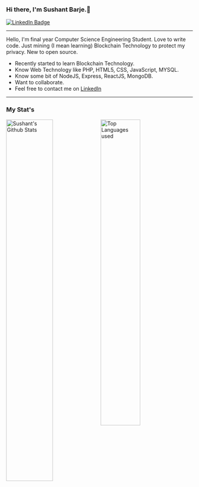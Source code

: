 ### Hi there, I'm Sushant Barje.👋
[![LinkedIn Badge](https://img.shields.io/badge/LinkedIn-Profile-informational?style=flat&logo=linkedin&logoColor=white&color=0D76A8)](https://www.linkedin.com/in/sushant-barje-322761168/)

<hr/>
<p>
  Hello, I'm final year Computer Science Engineering Student. Love to write code. Just mining (I mean learning) Blockchain Technology to protect my privacy. New to open       source. 
  
  - Recently started to learn Blockchain Technology.
  - Know Web Technology like PHP, HTML5, CSS, JavaScript, MYSQL.
  - Know some bit of NodeJS, Express, ReactJS, MongoDB.
  - Want to collaborate.
  - Feel free to contact me on [LinkedIn](https://www.linkedin.com/in/sushant-barje-322761168/)
</p>
<hr/>
<h3>My Stat's</h3>

<img align="left" alt="Sushant's Github Stats" src="https://github-readme-stats.vercel.app/api?username=SushantBarje&&show_icons=true&theme=dark" width="50%" />
<img alt="Top Languages used" src="https://github-readme-stats.vercel.app/api/top-langs/?username=SushantBarje&layout=compact&theme=dark" width="46%" />

